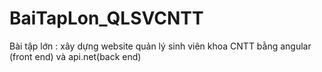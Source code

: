 # BaiTapLon_QLSVCNTT
Bài tập lớn : xây dựng website quản  lý sinh viên khoa CNTT bằng angular (front end) và api.net(back end)
